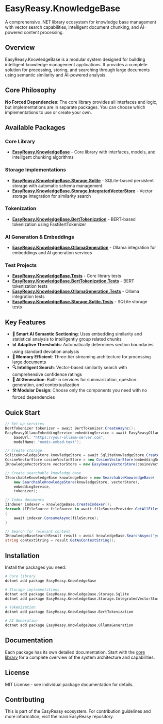 # EasyReasy.KnowledgeBase

A comprehensive .NET library ecosystem for knowledge base management with vector search capabilities, intelligent document chunking, and AI-powered content processing.

## Overview

EasyReasy.KnowledgeBase is a modular system designed for building intelligent knowledge management applications. It provides a complete solution for processing, storing, and searching through large documents using semantic similarity and AI-powered analysis.

## Core Philosophy

**No Forced Dependencies**: The core library provides all interfaces and logic, but implementations are in separate packages. You can choose which implementations to use or create your own.

## Available Packages

### Core Library
- **[EasyReasy.KnowledgeBase](EasyReasy.KnowledgeBase/README.md)** - Core library with interfaces, models, and intelligent chunking algorithms

### Storage Implementations
- **[EasyReasy.KnowledgeBase.Storage.Sqlite](EasyReasy.KnowledgeBase.Storage.Sqlite/README.md)** - SQLite-based persistent storage with automatic schema management
- **[EasyReasy.KnowledgeBase.Storage.IntegratedVectorStore](EasyReasy.KnowledgeBase.Storage.IntegratedVectorStore/README.md)** - Vector storage integration for similarity search

### Tokenization
- **[EasyReasy.KnowledgeBase.BertTokenization](EasyReasy.KnowledgeBase.BertTokenization/README.md)** - BERT-based tokenization using FastBertTokenizer

### AI Generation & Embeddings
- **[EasyReasy.KnowledgeBase.OllamaGeneration](EasyReasy.KnowledgeBase.OllamaGeneration/README.md)** - Ollama integration for embeddings and AI generation services

### Test Projects
- **[EasyReasy.KnowledgeBase.Tests](EasyReasy.KnowledgeBase.Tests/)** - Core library tests
- **[EasyReasy.KnowledgeBase.BertTokenization.Tests](EasyReasy.KnowledgeBase.BertTokenization.Tests/)** - BERT tokenization tests
- **[EasyReasy.KnowledgeBase.OllamaGeneration.Tests](EasyReasy.KnowledgeBase.OllamaGeneration.Tests/)** - Ollama integration tests
- **[EasyReasy.KnowledgeBase.Storage.Sqlite.Tests](EasyReasy.KnowledgeBase.Storage.Sqlite.Tests/)** - SQLite storage tests

## Key Features

- **🧠 Smart AI Semantic Sectioning**: Uses embedding similarity and statistical analysis to intelligently group related chunks
- **📊 Adaptive Thresholds**: Automatically determines section boundaries using standard deviation analysis
- **💾 Memory Efficient**: Three-tier streaming architecture for processing large documents
- **🔍 Intelligent Search**: Vector-based similarity search with comprehensive confidence ratings
- **🤖 AI Generation**: Built-in services for summarization, question generation, and contextualization
- **🛠️ Modular Design**: Choose only the components you need with no forced dependencies

## Quick Start

```csharp
// Set up services
BertTokenizer tokenizer = await BertTokenizer.CreateAsync();
EasyReasyOllamaEmbeddingService embeddingService = await EasyReasyOllamaEmbeddingService.CreateAsync(
    baseUrl: "https://your-ollama-server.com",
    modelName: "nomic-embed-text");

// Create storage
SqliteKnowledgeStore knowledgeStore = await SqliteKnowledgeStore.CreateAsync("knowledge.db");
CosineVectorStore cosineVectorStore = new CosineVectorStore(embeddingService.Dimensions);
IKnowledgeVectorStore vectorStore = new EasyReasyVectorStore(cosineVectorStore);

// Create searchable knowledge base
ISearchableKnowledgeBase knowledgeBase = new SearchableKnowledgeBase(
    new SearchableKnowledgeStore(knowledgeStore, vectorStore), 
    embeddingService, 
    tokenizer);

// Index documents
IIndexer indexer = knowledgeBase.CreateIndexer();
foreach (IFileSource fileSource in await fileSourceProvider.GetAllFilesAsync())
{
    await indexer.ConsumeAsync(fileSource);
}

// Search for relevant content
IKnowledgeBaseSearchResult result = await knowledgeBase.SearchAsync("your query", maxSearchResultsCount: 10);
string contextString = result.GetAsContextString();
```

## Installation

Install the packages you need:

```bash
# Core library
dotnet add package EasyReasy.KnowledgeBase

# Storage implementations
dotnet add package EasyReasy.KnowledgeBase.Storage.Sqlite
dotnet add package EasyReasy.KnowledgeBase.Storage.IntegratedVectorStore

# Tokenization
dotnet add package EasyReasy.KnowledgeBase.BertTokenization

# AI Generation
dotnet add package EasyReasy.KnowledgeBase.OllamaGeneration
```

## Documentation

Each package has its own detailed documentation. Start with the [core library](EasyReasy.KnowledgeBase/README.md) for a complete overview of the system architecture and capabilities.

## License

MIT License - see individual package documentation for details.

## Contributing

This is part of the EasyReasy ecosystem. For contribution guidelines and more information, visit the main EasyReasy repository.
